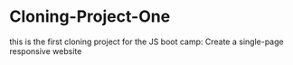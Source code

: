 # Cloning-Project-One
this is the first cloning project for the JS boot camp: Create a single-page responsive website 
